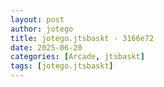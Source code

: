 ```yaml
---
layout: post
author: jotego
title: jotego.jtsbaskt - 3166e72
date: 2025-06-20
categories: [Arcade, jtsbaskt]
tags: [jotego.jtsbaskt]
---
```


